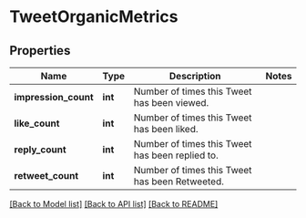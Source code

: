 # TweetOrganicMetrics

## Properties
Name | Type | Description | Notes
------------ | ------------- | ------------- | -------------
**impression_count** | **int** | Number of times this Tweet has been viewed. | 
**like_count** | **int** | Number of times this Tweet has been liked. | 
**reply_count** | **int** | Number of times this Tweet has been replied to. | 
**retweet_count** | **int** | Number of times this Tweet has been Retweeted. | 

[[Back to Model list]](../../README.md#documentation-for-models) [[Back to API list]](../../README.md#documentation-for-api-endpoints) [[Back to README]](../../README.md)

